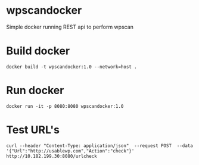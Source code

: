 # wpscandocker

Simple docker running REST api to perform wpscan 

# Build docker
`docker build -t wpscandocker:1.0 --network=host .`

# Run docker
`docker run -it -p 8080:8080 wpscandocker:1.0`

# Test URL's
`curl --header "Content-Type: application/json"  --request POST  --data '{"Url":"http://usablewp.com","Action":"check"}'  http://10.182.199.30:8080/urlcheck`
